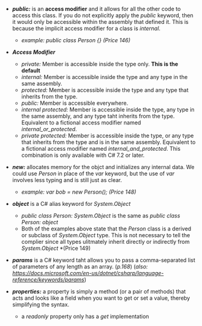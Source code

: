 * ***public:*** is an **access modifier** and it allows for all the other code to access this class. If you do not explicitly apply the *public* keyword, then it would only be accessible within the assembly that defined it. This is because the implicit access modifier for a class is *internal*. 
    * *example:* *public class Person {}* *(Price 146)*

* ***Access Modifier***
    * *private:* Member is accessible inside the type only. **This is the default**
    * *internal:* Member is accessible inside the type and any type in the same assembly.
    * *protected:* Member is accessible inside the type and any type that inherits from the type.
    * *public:* Member is accessible everywhere.
    * *internal protected:* Member is accessible inside the type, any type in the same assembly, and any type taht inherits from the type. Equivalent to a fictional access modifier named *internal_or_protected*.
    * *private protected:* Member is accessible inside the type, or any type that inherits from the type and is in the same assembly. Equivalent to a fictional access modifier named *internal_and_protected*. This combination is only available with C# 7.2 or later.

* ***new:*** allocates memory for the objct and initializes any internal data. We could use *Person* in place of the *var* keyword, but the use of *var* involves less typing and is still just as clear.
    * *example:* *var bob = new Person();* *(Price 148)*

* ***object*** is a C# alias keyword for *System.Object*
    * *public class Person: System.Object* is the same as
      *public class Person: object*
    * Both of the examples above state that the *Person* class is a derived or subclass of *System.Object* type. This is not necessary to tell the complier since all types ulitmately inherit directly or indirectly from *System.Object* *(Price 149)

* ***params*** is a C# keyword taht allows you to pass a comma-separated list of parameters of any length as an array. (*p.168*) (*also: https://docs.microsoft.com/en-us/dotnet/csharp/language-reference/keywords/params*)

    
* ***properties:*** a property is simply a method (or a pair of methods) that acts and looks like a field when you want to get or set a value, thereby simplifying the syntax.
    * a *readonly* property only has a *get* implementation